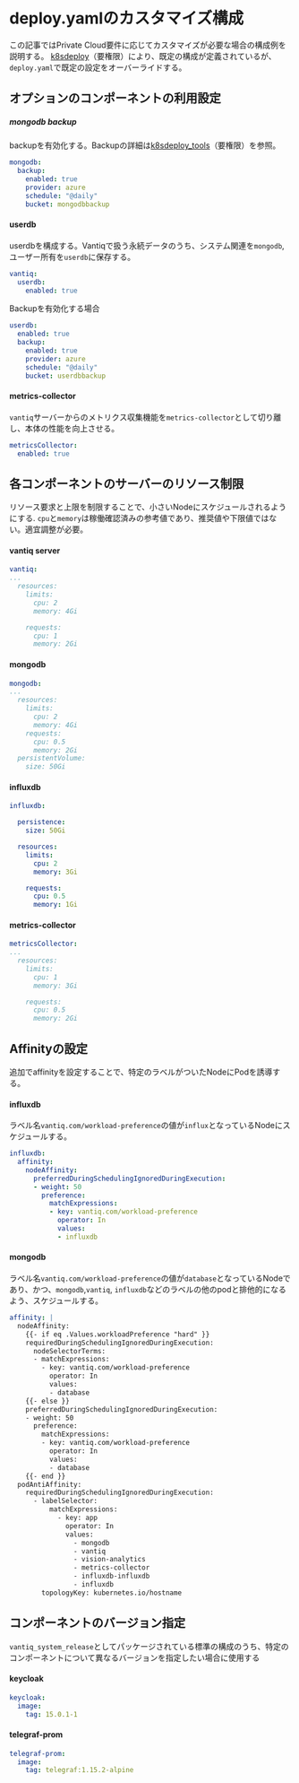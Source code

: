 # deploy.yamlのカスタマイズ構成
この記事ではPrivate Cloud要件に応じてカスタマイズが必要な場合の構成例を説明する。
[k8sdeploy](https://github.com/Vantiq/k8sdeploy)（要権限）により、既定の構成が定義されているが、`deploy.yaml`で既定の設定をオーバーライドする。


## オプションのコンポーネントの利用設定

##### mongodb backup
backupを有効化する。Backupの詳細は[k8sdeploy_tools](https://github.com/Vantiq/k8sdeploy_tools)（要権限）を参照。

```yaml
mongodb:
  backup:
    enabled: true
    provider: azure
    schedule: "@daily"
    bucket: mongodbbackup
```

#### userdb
userdbを構成する。Vantiqで扱う永続データのうち、システム関連を`mongodb`, ユーザー所有を`userdb`に保存する。

```yaml
vantiq:
  userdb:
    enabled: true
```
Backupを有効化する場合
```yaml
userdb:
  enabled: true
  backup:
    enabled: true
    provider: azure
    schedule: "@daily"
    bucket: userdbbackup
```



#### metrics-collector
`vantiq`サーバーからのメトリクス収集機能を`metrics-collector`として切り離し、本体の性能を向上させる。

```yaml
metricsCollector:
  enabled: true
```

## 各コンポーネントのサーバーのリソース制限
リソース要求と上限を制限することで、小さいNodeにスケジュールされるようにする.
`cpu`と`memory`は稼働確認済みの参考値であり、推奨値や下限値ではない。適宜調整が必要。

#### vantiq server

```yaml
vantiq:
...
  resources:
    limits:
      cpu: 2
      memory: 4Gi

    requests:
      cpu: 1
      memory: 2Gi
```

#### mongodb
```yaml
mongodb:
...
  resources:
    limits:
      cpu: 2
      memory: 4Gi
    requests:
      cpu: 0.5
      memory: 2Gi
  persistentVolume:
    size: 50Gi
```

#### influxdb
```yaml
influxdb:

  persistence:
    size: 50Gi

  resources:
    limits:
      cpu: 2
      memory: 3Gi

    requests:
      cpu: 0.5
      memory: 1Gi
```

#### metrics-collector
```yaml
metricsCollector:
...
  resources:
    limits:
      cpu: 1
      memory: 3Gi

    requests:
      cpu: 0.5
      memory: 2Gi
```

## Affinityの設定
追加でaffinityを設定することで、特定のラベルがついたNodeにPodを誘導する。

#### influxdb

ラベル名`vantiq.com/workload-preference`の値が`influx`となっているNodeにスケジュールする。


```yaml
influxdb:
  affinity:
    nodeAffinity:
      preferredDuringSchedulingIgnoredDuringExecution:
      - weight: 50
        preference:
          matchExpressions:
          - key: vantiq.com/workload-preference
            operator: In
            values:
            - influxdb
  ```

#### mongodb

ラベル名`vantiq.com/workload-preference`の値が`database`となっているNodeであり、かつ、`mongodb`,`vantiq`, `influxdb`などのラベルの他のpodと排他的になるよう、スケジュールする。

```yaml
affinity: |
  nodeAffinity:
    {{- if eq .Values.workloadPreference "hard" }}
    requiredDuringSchedulingIgnoredDuringExecution:
      nodeSelectorTerms:
      - matchExpressions:
        - key: vantiq.com/workload-preference
          operator: In
          values:
          - database
    {{- else }}
    preferredDuringSchedulingIgnoredDuringExecution:
    - weight: 50
      preference:
        matchExpressions:
        - key: vantiq.com/workload-preference
          operator: In
          values:
          - database
    {{- end }}
  podAntiAffinity:
    requiredDuringSchedulingIgnoredDuringExecution:
      - labelSelector:
          matchExpressions:
            - key: app
              operator: In
              values:
                - mongodb
                - vantiq
                - vision-analytics
                - metrics-collector
                - influxdb-influxdb
                - influxdb
        topologyKey: kubernetes.io/hostname
```

## コンポーネントのバージョン指定
`vantiq_system_release`としてパッケージされている標準の構成のうち、特定のコンポーネントについて異なるバージョンを指定したい場合に使用する

#### keycloak
```yaml
keycloak:
  image:
    tag: 15.0.1-1
```

#### telegraf-prom
```yaml
telegraf-prom:
  image:
    tag: telegraf:1.15.2-alpine
```
